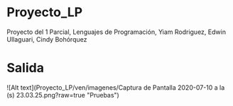 # Proyecto_LP
 Proyecto del 1 Parcial, Lenguajes de Programación, Yiam Rodriguez, Edwin Ullaguari, Cindy Bohórquez 
# Salida
![Alt text](Proyecto_LP/ven/imagenes/Captura de Pantalla 2020-07-10 a la (s) 23.03.25.png?raw=true "Pruebas")

